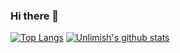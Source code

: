 ### Hi there 👋
[![Top Langs](https://github-readme-stats.vercel.app/api/top-langs/?username=tomoya1031&layout=compact&langs_count=10)](https://github.com/anuraghazra/github-readme-stats) [![Unlimish's github stats](https://github-readme-stats.vercel.app/api?username=tomoya1031&count_private=true&show_icons=true&theme=buefy)](https://github.com/anuraghazra/github-readme-stats)

<!--
**tomoya1031/tomoya1031** is a ✨ _special_ ✨ repository because its `README.md` (this file) appears on your GitHub profile.

Here are some ideas to get you started:

- 🔭 I’m currently working on ...
- 🌱 I’m currently learning ...
- 👯 I’m looking to collaborate on ...
- 🤔 I’m looking for help with ...
- 💬 Ask me about ...
- 📫 How to reach me: ...
- 😄 Pronouns: ...
- ⚡ Fun fact: ...
-->

